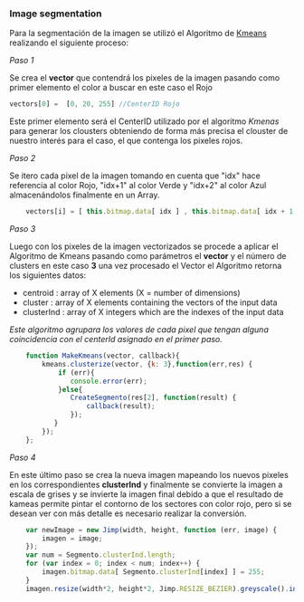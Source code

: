 ### Image segmentation

Para la segmentación de la imagen se utilizó el Algoritmo de  [Kmeans](https://www.npmjs.com/package/node-kmeans) realizando el siguiente proceso: 

*Paso 1*

Se crea el **vector** que contendrá los pixeles de la imagen pasando como primer elemento el color a buscar en este caso el Rojo 

``` js
vectors[0] =  [0, 20, 255] //CenterID Rojo
```
Este primer elemento será el CenterID utilizado por el algoritmo *Kmenas* para generar los clousters obteniendo de forma más precisa el clouster de nuestro interés para el caso, el que contenga los pixeles rojos.
 

*Paso 2*

Se itero cada pixel de la imagen tomando en cuenta que "idx" hace referencia al color Rojo, "idx+1" al color Verde y "idx+2"     al color Azul almacenándolos finalmente en un Array.

``` js
    vectors[i] = [ this.bitmap.data[ idx ] , this.bitmap.data[ idx + 1 ], this.bitmap.data[ idx + 2 ]];
```

*Paso 3*

Luego con los pixeles de la imagen vectorizados se procede a aplicar el Algoritmo de Kmeans pasando como parámetros el **vector** y el número de clusters en este caso **3** una vez procesado el Vector el Algoritmo retorna los siguientes datos:

* centroid : array of X elements (X = number of dimensions)
* cluster : array of X elements containing the vectors of the input data
* clusterInd : array of X integers which are the indexes of the input data

*Este algoritmo agrupara los valores de cada pixel que tengan alguna coincidencia con el centerId asignado en el primer paso.*

``` js
    function MakeKmeans(vector, callback){
        kmeans.clusterize(vector, {k: 3},function(err,res) {
            if (err){
               console.error(err);
            }else{
               CreateSegmento(res[2], function(result) {
                   callback(result);
               }); 
           }   
        });  
    };
```

*Paso 4*

En este último paso se crea la nueva imagen  mapeando los nuevos pixeles en los correspondientes **clusterInd** y finalmente se convierte la imagen a escala de grises y se invierte la imagen final debido a que el resultado de kameas permite pintar el contorno de los sectores con color rojo, pero si se desean ver con más detalle es necesario realizar la conversión.

``` js
    var newImage = new Jimp(width, height, function (err, image) {
        imagen = image;
    });
    var num = Segmento.clusterInd.length;
    for (var index = 0; index < num; index++) {
        imagen.bitmap.data[ Segmento.clusterInd[index] ] = 255;
    }
    imagen.resize(width*2, height*2, Jimp.RESIZE_BEZIER).greyscale().invert().write("./out/out.png");
```
